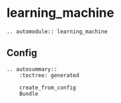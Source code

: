 # learning_machine
```{eval-rst}
.. automodule:: learning_machine
```

## Config
```{eval-rst}
.. autosummary::
    :toctree: generated

    create_from_config
    Bundle
```
